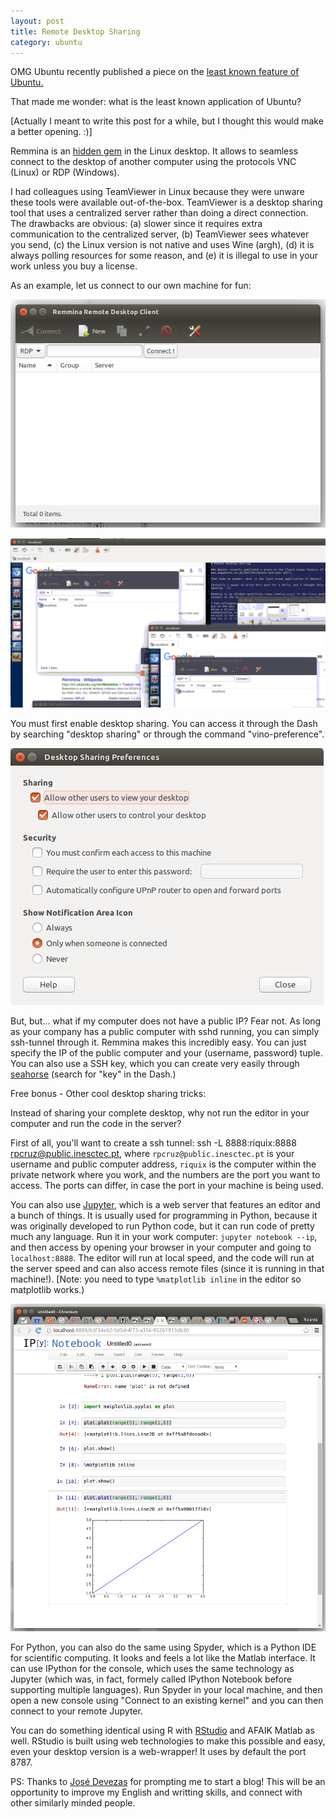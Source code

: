 ```yaml
---
layout: post
title: Remote Desktop Sharing
category: ubuntu
---
```


OMG Ubuntu recently published a piece on the [least known feature of Ubuntu.](http://www.omgubuntu.co.uk/2017/01/ubuntu-hud-user-poll)

That made me wonder: what is the least known application of Ubuntu?

[Actually I meant to write this post for a while, but I thought this would make a better opening. :)]

Remmina is an [hidden gem](http://www.remmina.org/) in the Linux desktop. It allows to seamless connect to the desktop of another computer using the protocols VNC (Linux) or RDP (Windows).

I had colleagues using TeamViewer in Linux because they were unware these tools were available out-of-the-box. TeamViewer is a desktop sharing tool that uses a centralized server rather than doing a direct connection. The drawbacks are obvious: (a) slower since it requires extra communication to the centralized server, (b) TeamViewer sees whatever you send, (c) the Linux version is not native and uses Wine (argh), (d) it is always polling resources for some reason, and (e) it is illegal to use in your work unless you buy a license.

As an example, let us connect to our own machine for fun:

![Remmina1](/img/2017-01-25/01-remmina1.png)

![Remmina2](/img/2017-01-25/01-remmina2.png)

You must first enable desktop sharing. You can access it through the Dash by searching "desktop sharing" or through the command "vino-preference".

![Vino](/img/2017-01-25/01-vino.png)

But, but... what if my computer does not have a public IP? Fear not. As long as your company has a public computer with sshd running, you can simply ssh-tunnel through it. Remmina makes this incredibly easy. You can just specify the IP of the public computer and your (username, password) tuple. You can also use a SSH key, which you can create very easily through [seahorse](https://help.gnome.org/users/seahorse/stable/) (search for "key" in the Dash.)

Free bonus - Other cool desktop sharing tricks:

Instead of sharing your complete desktop, why not run the editor in your computer and run the code in the server?

First of all, you'll want to create a ssh tunnel: ssh -L 8888:riquix:8888 rpcruz@public.inesctec.pt, where `rpcruz@public.inesctec.pt` is your username and public computer address, `riquix` is the computer within the private network where you work, and the numbers are the port you want to access. The ports can differ, in case the port in your machine is being used.

You can also use [Jupyter](http://jupyter.org/), which is a web server that features an editor and a bunch of things. It is usually used for programming in Python, because it was originally developed to run Python code, but it can run code of pretty much any language. Run it in your work computer: `jupyter notebook --ip`, and then access by opening your browser in your computer and going to `localhost:8888`. The editor will run at local speed, and the code will run at the server speed and can also access remote files (since it is running in that machine!). [Note: you need to type `%matplotlib inline` in the editor so matplotlib works.)

![Jupyter](/img/2017-01-25/01-jupyter.png)

For Python, you can also do the same using Spyder, which is a Python IDE for scientific computing. It looks and feels a lot like the Matlab interface. It can use IPython for the console, which uses the same technology as Jupyter (which was, in fact, formely called IPython Notebook before supporting multiple languages). Run Spyder in your local machine, and then open a new console using "Connect to an existing kernel" and you can then connect to your remote Jupyter.

You can do something identical using R with [RStudio](https://www.rstudio.com/) and AFAIK Matlab as well. RStudio is built using web technologies to make this possible and easy, even your desktop version is a web-wrapper! It uses by default the port 8787.


PS: Thanks to [José Devezas](http://josedevezas.com/) for prompting me to start a blog! This will be an opportunity to improve my English and writting skills, and connect with other similarly minded people.
